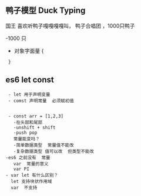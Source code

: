 ##  鸭子模型  Duck Typing

   国王 喜欢听鸭子嘎嘎嘎嘎叫，  鸭子合唱团 ，1000只鸭子

   -1000 只
   -  对象字面量
     {

     }
##   es6 let const
     - let 用于声明变量
     - comst 声明常量  必须赋初值


     - const arr = [1,2,3]
       -在头部和尾部  
       -unshift + shift
       -push pop
       常量能变吗？
       -简单数据类型  常量值不能改
       -复杂数据类型 值可以改  但类型不能改
    -es6 之前没有  常量
       var  常量的意义
       var PI
    - var let 有什么区别？
      let 支持块状作用域
      var  不支持      